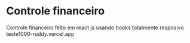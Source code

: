# Controle financeiro 

Controle financeiro feito em react js usando hooks
totalmente resposivo
teste1000-ruddy.vercel.app
